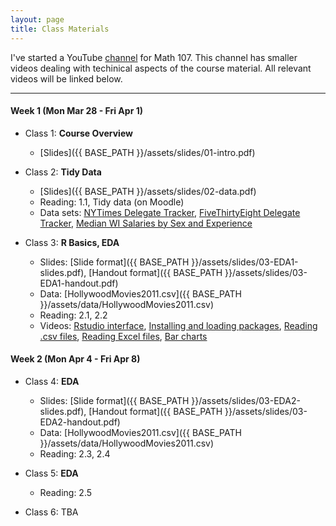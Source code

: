 ```yaml
---
layout: page
title: Class Materials
---
```


I've started a YouTube [channel](https://www.youtube.com/channel/UCCKXyZFxsGG5Tfdj3uwHo5g/videos) for Math 107. This channel has smaller videos dealing with techinical aspects of the course material. All relevant videos will be linked below.

---

#### Week 1 (Mon Mar 28 - Fri Apr 1)

- Class 1: **Course Overview**
    - [Slides]({{ BASE_PATH }}/assets/slides/01-intro.pdf)

- Class 2: **Tidy Data**
	- [Slides]({{ BASE_PATH }}/assets/slides/02-data.pdf)
	- Reading: 1.1, Tidy data (on Moodle)
	- Data sets: [NYTimes Delegate Tracker](http://www.nytimes.com/interactive/2016/us/elections/primary-calendar-and-results.html), [FiveThirtyEight Delegate Tracker](http://projects.fivethirtyeight.com/election-2016/delegate-targets/), [Median WI Salaries by Sex and Experience](https://github.com/math107-LU/materials2016/blob/master/data/B20017_5_32.xls?raw=true)
	
- Class 3: **R Basics, EDA**
  - Slides: [Slide format]({{ BASE_PATH }}/assets/slides/03-EDA1-slides.pdf), [Handout format]({{ BASE_PATH }}/assets/slides/03-EDA1-handout.pdf)
  - Data: [HollywoodMovies2011.csv]({{ BASE_PATH }}/assets/data/HollywoodMovies2011.csv)
  - Reading: 2.1, 2.2
  - Videos: [Rstudio interface](https://youtu.be/5p04znmmgQ8), [Installing and loading packages](https://youtu.be/CtOSryChcGg), [Reading .csv files](https://youtu.be/ouGBcX41J2c), [Reading Excel files](https://youtu.be/SGnM3jUUkZI), [Bar charts](https://youtu.be/030gs_nF5ss)


#### Week 2 (Mon Apr 4 - Fri Apr 8)

- Class 4: **EDA**
  - Slides: [Slide format]({{ BASE_PATH }}/assets/slides/03-EDA2-slides.pdf), [Handout format]({{ BASE_PATH }}/assets/slides/03-EDA2-handout.pdf)
  - Data: [HollywoodMovies2011.csv]({{ BASE_PATH }}/assets/data/HollywoodMovies2011.csv)
  - Reading: 2.3, 2.4

- Class 5: **EDA**
  - Reading: 2.5

- Class 6: TBA
